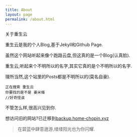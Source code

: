 ```yaml
---
title: About
layout: page
permalink: /about.html
---
```


<div class="page-title">关于重生云</div>

重生云是我的个人Blog,基于Jekyll和Github Page.

虽然这个网站听起来像个跑路云盘,但这真的是一个Blog(认真脸).

重生云,听起来个不明所以的名字,其实它真的是个不明所以的名字.

理所当然,这个站里的Posts都是不明所以的(莫名自豪).

```
正在搜索 重生云
你要找的是不是 姜米條
//好奇怪诶
```

不管怎么样,很高兴见到你.

想访问旧的网站?已迁移到[backup.home-chopin.xyz](https://backup.home-chopin.xyz/)

>在碧蓝中肆意遨游,缕缕阳光也为你闪耀.
